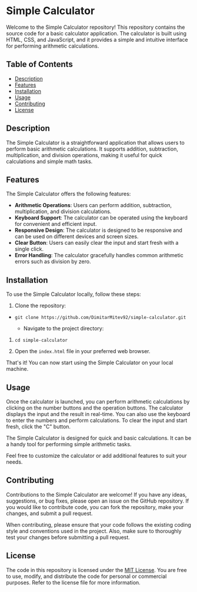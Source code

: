 Simple Calculator
=================

Welcome to the Simple Calculator repository! This repository contains the source code for a basic calculator application. The calculator is built using HTML, CSS, and JavaScript, and it provides a simple and intuitive interface for performing arithmetic calculations.

Table of Contents
-----------------

-   [Description](https://chat.openai.com/#description)
-   [Features](https://chat.openai.com/#features)
-   [Installation](https://chat.openai.com/#installation)
-   [Usage](https://chat.openai.com/#usage)
-   [Contributing](https://chat.openai.com/#contributing)
-   [License](https://chat.openai.com/#license)

Description
-----------

The Simple Calculator is a straightforward application that allows users to perform basic arithmetic calculations. It supports addition, subtraction, multiplication, and division operations, making it useful for quick calculations and simple math tasks.

Features
--------

The Simple Calculator offers the following features:

-   **Arithmetic Operations**: Users can perform addition, subtraction, multiplication, and division calculations.
-   **Keyboard Support**: The calculator can be operated using the keyboard for convenient and efficient input.
-   **Responsive Design**: The calculator is designed to be responsive and can be used on different devices and screen sizes.
-   **Clear Button**: Users can easily clear the input and start fresh with a single click.
-   **Error Handling**: The calculator gracefully handles common arithmetic errors such as division by zero.

Installation
------------

To use the Simple Calculator locally, follow these steps:

1.  Clone the repository:

-   `git clone https://github.com/DimitarMitev92/simple-calculator.git`

    -   Navigate to the project directory:

1.  `cd simple-calculator`

2.  Open the `index.html` file in your preferred web browser.

That's it! You can now start using the Simple Calculator on your local machine.

Usage
-----

Once the calculator is launched, you can perform arithmetic calculations by clicking on the number buttons and the operation buttons. The calculator displays the input and the result in real-time. You can also use the keyboard to enter the numbers and perform calculations. To clear the input and start fresh, click the "C" button.

The Simple Calculator is designed for quick and basic calculations. It can be a handy tool for performing simple arithmetic tasks.

Feel free to customize the calculator or add additional features to suit your needs.

Contributing
------------

Contributions to the Simple Calculator are welcome! If you have any ideas, suggestions, or bug fixes, please open an issue on the GitHub repository. If you would like to contribute code, you can fork the repository, make your changes, and submit a pull request.

When contributing, please ensure that your code follows the existing coding style and conventions used in the project. Also, make sure to thoroughly test your changes before submitting a pull request.

License
-------

The code in this repository is licensed under the [MIT License](https://github.com/DimitarMitev92/simple-calculator/blob/master/LICENSE). You are free to use, modify, and distribute the code for personal or commercial purposes. Refer to the license file for more information.
